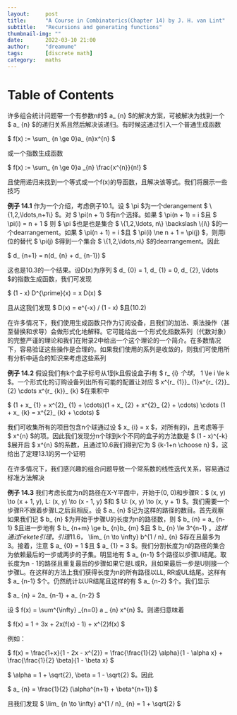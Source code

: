 ```yaml
---
layout:     post
title:      "A Course in Combinatorics(Chapter 14) by J. H. van Lint"
subtitle:   "Recursions and generating functions"
thumbnail-img: ""
date:       2022-03-10 21:00
author:     "dreamume"
tags: 		[discrete math]
category:   maths
---
```

<head>
    <script src="https://cdn.mathjax.org/mathjax/latest/MathJax.js?config=TeX-AMS-MML_HTMLorMML" type="text/javascript"></script>
    <script type="text/x-mathjax-config">
        MathJax.Hub.Config({
            tex2jax: {
            skipTags: ['script', 'noscript', 'style', 'textarea', 'pre'],
            inlineMath: [['$','$']]
            }
        });
    </script>
</head>

# Table of Contents



许多组合统计问题带一个有参数n的$ a_ {n} $的解决方案，可被解决为找到一个 $ a_ {n} $的递归关系且然后解决该递归。有时候这通过引入一个普通生成函数

$ f(x) := \\sum_ {n \\ge 0}a_ {n}x^{n} $

或一个指数生成函数

$ f(x) := \\sum_ {n \\ge 0}a _{n} \\frac{x^{n}}{n!} $

且使用递归来找到一个等式或一个f(x)的导函数，且解决该等式。我们将展示一些技巧

**例子 14.1** 作为一个介绍，考虑例子10.1。设 $ \\pi $为一个derangement $ \\{1,2,\\ldots,n+1\\} $。对 $ \\pi(n + 1) $有n个选择。如果 $ \\pi(n + 1) = i $且 $ \\pi(i) = n + 1 $ 则 $ \\pi $也是也是集合 $ \\{1,2,\\ldots, n\\} \\backslash \\{i\\} $的一个dearrangement。如果 $ \\pi(n + 1) = i $且 $ \\pi(i) \\ne n + 1 = \\pi(j) $，则用i位的替代 $ \\pi(j) $得到一个集合 $ \\{1,2,\\ldots,n\\} $的dearrangement。因此

$ d_ {n+1} = n(d_ {n} + d_ {n-1}) $

这也是10.3的一个结果。设D(x)为序列 $ d_ {0} = 1, d_ {1} = 0, d_ {2}, \\ldots $的指数生成函数，我们可发现

$ (1 - x) D^{\\prime}(x) = x D(x) $

且从这我们发现 $ D(x) = e^{-x} / (1 - x) $且(10.2)

在许多情况下，我们使用生成函数只作为订阅设备，且我们的加法、乘法操作（甚至替换和求导）会做形式化地解释。它可能给出一个形式化指数系列（代数对象）的完整严谨的理论和我们在附录2中给出一个这个理论的一个简介。在多数情况下，容易验证这些操作是合理的。如果我们使用的系列是收敛的，则我们可使用所有分析中适合的知识来考虑这些系列

**例子 14.2** 假设我们有k个盒子标号从1到k且假设盒子i有 $ r_ {i} $个球，$ 1 \\le i \\le k $。一个形式化的订购设备列出所有可能的配置让对应 $ x^{r_ {1}}_ {1}x^{r_ {2}}_ {2} \\cdots x^{r_ {k}}_ {k} $在乘积中

$ (1 + x_ {1} + x^{2}_ {1} + \\cdots)(1 + x_ {2} + x^{2}_ {2} + \\cdots) \\cdots (1 + x_ {k} = x^{2}_ {k} + \\cdots) $

我们可收集所有的项目包含n个球通过设 $ x_ {i} = x $，对所有的i，且考虑等于 $ x^{n} $的项。因此我们发现分n个球到k个不同的盒子的方法数是 $ (1 - x)^{-k} $展开后 $ x^{n} $的系数，且通过10.6我们得到它为 $ {k-1+n \\choose n} $，这给出了定理13.1的另一个证明

在许多情况下，我们感兴趣的组合问题导致一个常系数的线性迭代关系，容易通过标准方法解决

**例子 14.3** 我们考虑长度为n的路径在X-Y平面中，开始于(0, 0)和步骤R：$ (x, y) \\to (x + 1, y), L: (x, y) \\to (x - 1, y) $和 $ U: (x, y) \\to (x, y + 1) $。我们需要一个步骤R不跟着步骤L之后且相反。设 $ a_ {n} $记为这样的路径的数目。首先观察如果我们记 $ b_ {n} $为开始于步骤U的长度为n的路径数，则 $ b_ {n} = a_ {n-1} $且进一步地有 $ b_ {n+m} \\ge b_ {n}b_ {m} $且 $ b_ {n} \\le 3^{n-1} $。这样通过Fekete引理，引理11.6，$ \\lim_ {n \\to \\infty} b^{1 / n}_ {n} $存在且最多为3。接着，注意 $ a_ {0} = 1 $且 $ a_ {1} = 3 $。我们分割长度为n的路径的集合为依赖最后的一步或两步的子集。明显地有 $ a_ {n-1} $个路径以步骤U结尾。取长度为n - 1的路径且重复最后的步骤如果它是L或R，且如果最后一步是U则接一个步骤L。在这样的方法上我们获得长度为n的所有路径以LL, RR或UL结尾。这样有 $ a_ {n-1} $个。仍然统计以UR结尾且这样的有 $ a_ {n-2} $个。我们显示

$ a_ {n} = 2a_ {n-1} + a_ {n-2} $

设 $ f(x) = \\sum^{\\infty} _{n=0} a _ {n} x^{n} $。则递归意味着

$ f(x) = 1 + 3x + 2x(f(x) - 1) + x^{2}f(x) $

例如：

$ f(x) = \\frac{1+x}{1 - 2x - x^{2}} = \\frac{\\frac{1}{2} \\alpha}{1 - \\alpha x} + \\frac{\\frac{1}{2} \\beta}{1 - \\beta x} $

$ \\alpha = 1 + \\sqrt{2}, \\beta = 1 - \\sqrt{2} $。因此

$ a_ {n} = \\frac{1}{2} (\\alpha^{n+1} + \\beta^{n+1}) $

且我们发现 $ \\lim_ {n \\to \\infty} a^{1 / n}_ {n} = 1 + \\sqrt{2} $
